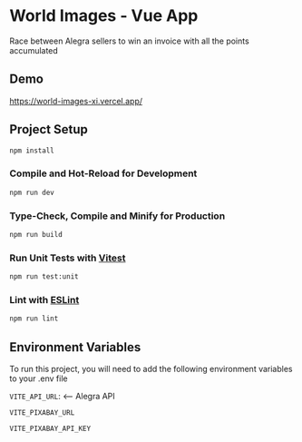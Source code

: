 
# World Images - Vue App

Race between Alegra sellers to win an invoice with all the points accumulated


## Demo

https://world-images-xi.vercel.app/

## Project Setup

```sh
npm install
```

### Compile and Hot-Reload for Development

```sh
npm run dev
```

### Type-Check, Compile and Minify for Production

```sh
npm run build
```

### Run Unit Tests with [Vitest](https://vitest.dev/)

```sh
npm run test:unit
```

### Lint with [ESLint](https://eslint.org/)

```sh
npm run lint
```
## Environment Variables

To run this project, you will need to add the following environment variables to your .env file

`VITE_API_URL`: <-- Alegra API

`VITE_PIXABAY_URL`

`VITE_PIXABAY_API_KEY`

